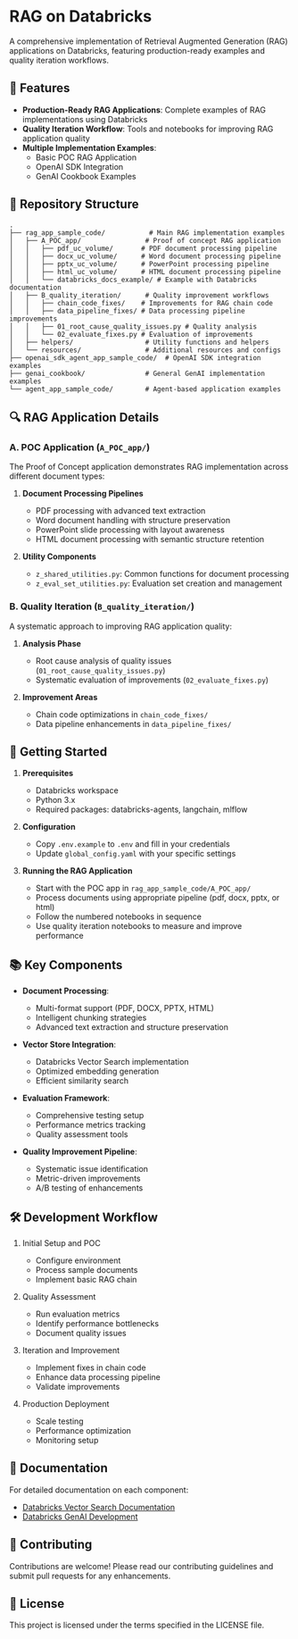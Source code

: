 # RAG on Databricks

A comprehensive implementation of Retrieval Augmented Generation (RAG) applications on Databricks, featuring production-ready examples and quality iteration workflows.

## 🌟 Features

- **Production-Ready RAG Applications**: Complete examples of RAG implementations using Databricks
- **Quality Iteration Workflow**: Tools and notebooks for improving RAG application quality
- **Multiple Implementation Examples**:
  - Basic POC RAG Application
  - OpenAI SDK Integration
  - GenAI Cookbook Examples

## 📁 Repository Structure

```
.
├── rag_app_sample_code/           # Main RAG implementation examples
│   ├── A_POC_app/                # Proof of concept RAG application
│   │   ├── pdf_uc_volume/       # PDF document processing pipeline
│   │   ├── docx_uc_volume/      # Word document processing pipeline
│   │   ├── pptx_uc_volume/      # PowerPoint processing pipeline
│   │   ├── html_uc_volume/      # HTML document processing pipeline
│   │   └── databricks_docs_example/ # Example with Databricks documentation
│   ├── B_quality_iteration/      # Quality improvement workflows
│   │   ├── chain_code_fixes/    # Improvements for RAG chain code
│   │   ├── data_pipeline_fixes/ # Data processing pipeline improvements
│   │   ├── 01_root_cause_quality_issues.py # Quality analysis
│   │   └── 02_evaluate_fixes.py # Evaluation of improvements
│   ├── helpers/                  # Utility functions and helpers
│   └── resources/                # Additional resources and configs
├── openai_sdk_agent_app_sample_code/  # OpenAI SDK integration examples
├── genai_cookbook/               # General GenAI implementation examples
└── agent_app_sample_code/        # Agent-based application examples
```

## 🔍 RAG Application Details

### A. POC Application (`A_POC_app/`)

The Proof of Concept application demonstrates RAG implementation across different document types:

1. **Document Processing Pipelines**
   - PDF processing with advanced text extraction
   - Word document handling with structure preservation
   - PowerPoint slide processing with layout awareness
   - HTML document processing with semantic structure retention

2. **Utility Components**
   - `z_shared_utilities.py`: Common functions for document processing
   - `z_eval_set_utilities.py`: Evaluation set creation and management

### B. Quality Iteration (`B_quality_iteration/`)

A systematic approach to improving RAG application quality:

1. **Analysis Phase**
   - Root cause analysis of quality issues (`01_root_cause_quality_issues.py`)
   - Systematic evaluation of improvements (`02_evaluate_fixes.py`)

2. **Improvement Areas**
   - Chain code optimizations in `chain_code_fixes/`
   - Data pipeline enhancements in `data_pipeline_fixes/`

## 🚀 Getting Started

1. **Prerequisites**
   - Databricks workspace
   - Python 3.x
   - Required packages: databricks-agents, langchain, mlflow

2. **Configuration**
   - Copy `.env.example` to `.env` and fill in your credentials
   - Update `global_config.yaml` with your specific settings

3. **Running the RAG Application**
   - Start with the POC app in `rag_app_sample_code/A_POC_app/`
   - Process documents using appropriate pipeline (pdf, docx, pptx, or html)
   - Follow the numbered notebooks in sequence
   - Use quality iteration notebooks to measure and improve performance

## 📚 Key Components

- **Document Processing**: 
  - Multi-format support (PDF, DOCX, PPTX, HTML)
  - Intelligent chunking strategies
  - Advanced text extraction and structure preservation

- **Vector Store Integration**: 
  - Databricks Vector Search implementation
  - Optimized embedding generation
  - Efficient similarity search

- **Evaluation Framework**: 
  - Comprehensive testing setup
  - Performance metrics tracking
  - Quality assessment tools

- **Quality Improvement Pipeline**:
  - Systematic issue identification
  - Metric-driven improvements
  - A/B testing of enhancements

## 🛠️ Development Workflow

1. Initial Setup and POC
   - Configure environment
   - Process sample documents
   - Implement basic RAG chain

2. Quality Assessment
   - Run evaluation metrics
   - Identify performance bottlenecks
   - Document quality issues

3. Iteration and Improvement
   - Implement fixes in chain code
   - Enhance data processing pipeline
   - Validate improvements

4. Production Deployment
   - Scale testing
   - Performance optimization
   - Monitoring setup

## 📖 Documentation

For detailed documentation on each component:
- [Databricks Vector Search Documentation](https://docs.databricks.com/en/generative-ai/vector-search.html)
- [Databricks GenAI Development](https://docs.databricks.com/en/generative-ai/index.html)

## 🤝 Contributing

Contributions are welcome! Please read our contributing guidelines and submit pull requests for any enhancements.

## 📄 License

This project is licensed under the terms specified in the LICENSE file. 